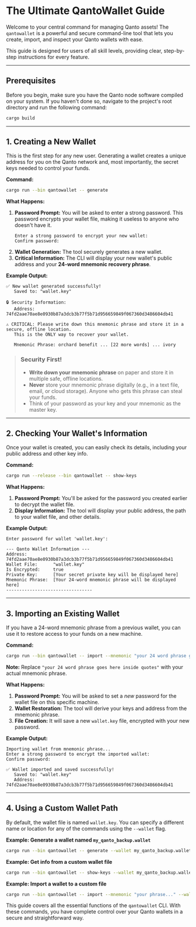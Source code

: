 # The Ultimate QantoWallet Guide

Welcome to your central command for managing Qanto assets! The `qantowallet` is a powerful and secure command-line tool that lets you create, import, and inspect your Qanto wallets with ease.

This guide is designed for users of all skill levels, providing clear, step-by-step instructions for every feature.

---

## Prerequisites

Before you begin, make sure you have the Qanto node software compiled on your system. If you haven't done so, navigate to the project's root directory and run the following command:

```bash
cargo build
```

---

## 1. Creating a New Wallet

This is the first step for any new user. Generating a wallet creates a unique address for you on the Qanto network and, most importantly, the secret keys needed to control your funds.

**Command:**
```bash
cargo run --bin qantowallet -- generate
```

**What Happens:**

1.  **Password Prompt:** You will be asked to enter a strong password. This password encrypts your wallet file, making it useless to anyone who doesn't have it.
    ```
    Enter a strong password to encrypt your new wallet:
    Confirm password:
    ```
2.  **Wallet Generation:** The tool securely generates a new wallet.
3.  **Critical Information:** The CLI will display your new wallet's public address and your **24-word mnemonic recovery phrase**.

**Example Output:**
```
✅ New wallet generated successfully!
   Saved to: "wallet.key"

🔒 Security Information:
   Address: 74fd2aae70ae8e0930b87a3dcb3b77f5b71d956659849f067360d3486604db41

⚠️ CRITICAL: Please write down this mnemonic phrase and store it in a secure, offline location.
   This is the ONLY way to recover your wallet.

   Mnemonic Phrase: orchard benefit ... [22 more words] ... ivory
```

> ### Security First!
> * **Write down your mnemonic phrase** on paper and store it in multiple safe, offline locations.
> * **Never** store your mnemonic phrase digitally (e.g., in a text file, email, or cloud storage). Anyone who gets this phrase can steal your funds.
> * Think of your password as your key and your mnemonic as the master key.

---

## 2. Checking Your Wallet's Information

Once your wallet is created, you can easily check its details, including your public address and other key info.

**Command:**
```bash
cargo run --release --bin qantowallet -- show-keys
```

**What Happens:**

1.  **Password Prompt:** You'll be asked for the password you created earlier to decrypt the wallet file.
2.  **Display Information:** The tool will display your public address, the path to your wallet file, and other details.

**Example Output:**
```
Enter password for wallet 'wallet.key':

--- Qanto Wallet Information ---
Address:          74fd2aae70ae8e0930b87a3dcb3b77f5b71d956659849f067360d3486604db41
Wallet File:      "wallet.key"
Is Encrypted:     true
Private Key:      [Your secret private key will be displayed here]
Mnemonic Phrase:  [Your 24-word mnemonic phrase will be displayed here]
---------------------------------
```

---

## 3. Importing an Existing Wallet

If you have a 24-word mnemonic phrase from a previous wallet, you can use it to restore access to your funds on a new machine.

**Command:**
```bash
cargo run --bin qantowallet -- import --mnemonic "your 24 word phrase goes here inside quotes"
```

**Note:** Replace `"your 24 word phrase goes here inside quotes"` with your actual mnemonic phrase.

**What Happens:**

1.  **Password Prompt:** You will be asked to set a *new* password for the wallet file on this specific machine.
2.  **Wallet Restoration:** The tool will derive your keys and address from the mnemonic phrase.
3.  **File Creation:** It will save a new `wallet.key` file, encrypted with your new password.

**Example Output:**
```
Importing wallet from mnemonic phrase...
Enter a strong password to encrypt the imported wallet:
Confirm password:

✅ Wallet imported and saved successfully!
   Saved to: "wallet.key"
   Address:  74fd2aae70ae8e0930b87a3dcb3b77f5b71d956659849f067360d3486604db41
```

---

## 4. Using a Custom Wallet Path

By default, the wallet file is named `wallet.key`. You can specify a different name or location for any of the commands using the `--wallet` flag.

**Example: Generate a wallet named `my_qanto_backup.wallet`** 
```bash
cargo run --bin qantowallet -- generate --wallet my_qanto_backup.wallet
```

**Example: Get info from a custom wallet file**
```bash
cargo run --bin qantowallet -- show-keys --wallet my_qanto_backup.wallet
```

**Example: Import a wallet to a custom file**
```bash
cargo run --bin qantowallet -- import --mnemonic "your phrase..." --wallet-path my_imported.wallet
```

This guide covers all the essential functions of the `qantowallet` CLI. With these commands, you have complete control over your Qanto wallets in a secure and straightforward way.

